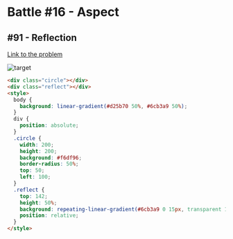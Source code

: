 # Battle #16 - Aspect

## #91 - Reflection

[Link to the problem](https://cssbattle.dev/play/91)

![target](https://cssbattle.dev/targets/91.png)


```html
<div class="circle"></div>
<div class="reflect"></div>
<style>
  body {
    background: linear-gradient(#d25b70 50%, #6cb3a9 50%);
  }
  div {
    position: absolute;
  }
  .circle {
    width: 200;
    height: 200;
    background: #f6df96;
    border-radius: 50%;
    top: 50;
    left: 100;
  }
  .reflect {
    top: 142;
    height: 50%;
    background: repeating-linear-gradient(#6cb3a9 0 15px, transparent 15px 25px);
    position: relative;
  }
</style>
```
